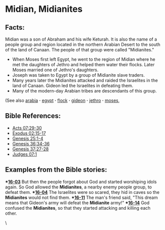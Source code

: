 # Midian, Midianites #

## Facts: ##

Midian was a son of Abraham and his wife Keturah. It is also the name of a people group and region located in the northern Arabian Desert to the south of the land of Canaan. The people of that group were called "Midianites."

* When Moses first left Egypt, he went to the region of Midian where he met the daughters of Jethro and helped them water their flocks. Later Moses married one of Jethro's daughters.
* Joseph was taken to Egypt by a group of Midianite slave traders.
* Many years later the Midianites attacked and raided the Israelites in the land of Canaan. Gideon led the Israelites in defeating them.
* Many of the modern-day Arabian tribes are descendants of this group.

(See also   [arabia](../other/arabia.md) **·** [egypt](../other/egypt.md) **·** [flock](../other/flock.md) **·** [gideon](../other/gideon.md) **·** [jethro](../other/jethro.md) **·** [moses](../other/moses.md), 

## Bible References: ##

* [Acts 07:29-30](https://door43.org/en/bible/notes/act/07/29)
* [Exodus 02:15-17](https://door43.org/en/bible/notes/exo/02/15)
* [Genesis 25:1-4](https://door43.org/en/bible/notes/gen/25/01)
* [Genesis 36:34-36](https://door43.org/en/bible/notes/gen/36/34)
* [Genesis 37:27-28](https://door43.org/en/bible/notes/gen/37/27)
* [Judges 07:1](https://door43.org/en/bible/notes/jdg/07/01)

## Examples from the Bible stories: ##

  __*[16-03](https://door43.org/en/obs/notes/frames/16-03)__ But then the people forgot about God and started worshiping idols again. So God allowed the __Midianites__, a nearby enemy people group, to defeat them. 
  __*[16-04](https://door43.org/en/obs/notes/frames/16-04)__ The Israelites were so scared, they hid in caves so the __Midianites__ would not find them. 
  __*[16-11](https://door43.org/en/obs/notes/frames/16-11)__ The man's friend said, "This dream means that Gideon's army will defeat the __Midianite__ army!" 
  __*[16-14](https://door43.org/en/obs/notes/frames/16-14)__ God confused the __Midianites__, so that they started attacking and killing each other. 



\\

